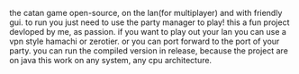 the catan game open-source, on the lan(for multiplayer) and with friendly gui. to run you just need to use the party manager to play! this a fun project devloped by me, as passion. 
if you want to play out your lan you can use a vpn style hamachi or zerotier. or you can port forward to the port of your party.
you can run the compiled version in release, because the project are on java this work on any system, any cpu architecture.
